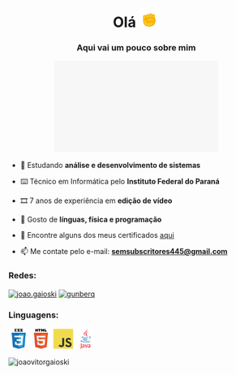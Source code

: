 <h1 align="center">Olá <img src="readme_archives/hello.webp" alt="Ola" height="40" width="40"></h1>

<h3 align="center">Aqui vai um pouco sobre mim</h3>
<p align="center">
  <img src="readme_archives/joaovitorgaioski.gif" alt="joaovitorgaioski" height="180" width="324">
</p>

- 🌱 Estudando **análise e desenvolvimento de sistemas**

- ⌨️ Técnico em Informática pelo **Instituto Federal do Paraná**

- 🎞️ 7 anos de experiência em **edição de vídeo**
  
- 💬 Gosto de **línguas, física e programação**

- 📜 Encontre alguns dos meus certificados <a href="https://github.com/joaovitorgaioski/joaovitorgaioski/tree/main/Certificados" target=blank>aqui</a>

- 📫 Me contate pelo e-mail: **semsubscritores445@gmail.com**

<h3 align="left">Redes:</h3>
<p align="left">
<a href="https://instagram.com/joao.gaioski" target="blank"><img align="center" src="https://raw.githubusercontent.com/rahuldkjain/github-profile-readme-generator/master/src/images/icons/Social/instagram.svg" alt="joao.gaioski" height="30" width="40" /></a>
<a href="https://www.youtube.com/@gunberq" target="blank"><img align="center" src="https://raw.githubusercontent.com/rahuldkjain/github-profile-readme-generator/master/src/images/icons/Social/youtube.svg" alt="gunberq" height="30" width="40" /></a>
</p>

<h3 align="left">Linguagens:</h3>
<p align="left"> <img src="https://raw.githubusercontent.com/devicons/devicon/master/icons/css3/css3-original-wordmark.svg" alt="css3" width="40" height="40"/> <img src="https://raw.githubusercontent.com/devicons/devicon/master/icons/html5/html5-original-wordmark.svg" alt="html5" width="40" height="40"/> <img src="https://raw.githubusercontent.com/devicons/devicon/master/icons/javascript/javascript-original.svg" alt="javascript" width="40" height="40"/> <img src="https://raw.githubusercontent.com/devicons/devicon/master/icons/java/java-original-wordmark.svg" alt="java" width="40" height="40"> </p>

<p align="left"> <img src="https://komarev.com/ghpvc/?username=joaovitorgaioski&label=Visitas&color=0e75b6&style=for-the-badge" alt="joaovitorgaioski" /> </p>
